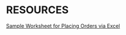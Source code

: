 # RESOURCES


[Sample Worksheet for Placing Orders via Excel](SampleWorksheetForPlacingOrdersViaExcel)